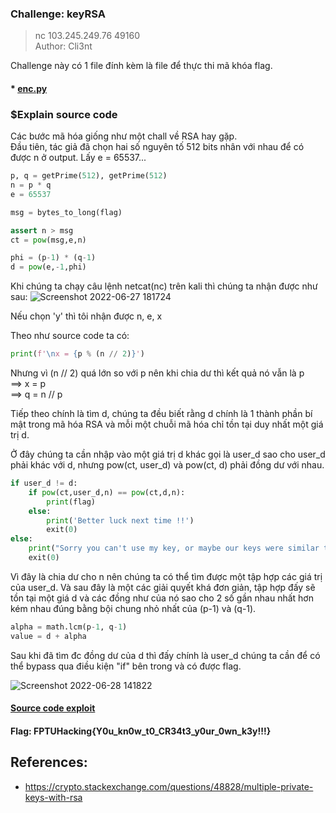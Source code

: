 ### Challenge: keyRSA

> nc 103.245.249.76 49160\
> Author: Cli3nt

Challenge này có 1 file đính kèm là file để thực thi mã khóa flag.

#### \* [enc.py](https://github.com/M4rv3l-M3tavers3/FPTUHACKINGCTF2022-/blob/main/Cryptography/keyRSA/enc.py)

### $Explain source code

Các bước mã hóa giống như một chall về RSA hay gặp.\
Đầu tiên, tác giả đã chọn hai số nguyên tố 512 bits nhân với nhau để có được n ở output. Lấy e = 65537...

```python
p, q = getPrime(512), getPrime(512)
n = p * q
e = 65537

msg = bytes_to_long(flag)

assert n > msg
ct = pow(msg,e,n)

phi = (p-1) * (q-1)
d = pow(e,-1,phi)
```

Khi chúng ta chạy câu lệnh netcat(nc) trên kali thì chúng ta nhận được như sau:
![Screenshot 2022-06-27 181724](https://user-images.githubusercontent.com/77691959/176108422-a66d7aa9-a59f-4e53-983d-9ca06cb8f3cc.png)

Nếu chọn 'y' thì tôi nhận được n, e, x

Theo như source code ta có:

```python
print(f'\nx = {p % (n // 2)}')
```

Nhưng vì (n // 2) quá lớn so với p nên khi chia dư thì kết quả nó vẫn là p\
==> x = p\
==> q = n // p

Tiếp theo chính là tìm d, chúng ta đều biết rằng d chính là 1 thành phần bí mật trong mã hóa RSA và mỗi một chuỗi mã hóa chỉ tồn tại duy nhất một giá trị d.

Ở đây chúng ta cần nhập vào một giá trị d khác gọi là user_d sao cho user_d phải khác với d, nhưng pow(ct, user_d) và pow(ct, d) phải đồng dư với nhau.

```python
if user_d != d:
    if pow(ct,user_d,n) == pow(ct,d,n):
        print(flag)
    else:
        print('Better luck next time !!')
        exit(0)
else:
    print("Sorry you can't use my key, or maybe our keys were similar this time, try again !!")
    exit(0)
```

Vì đây là chia dư cho n nên chúng ta có thể tìm được một tập hợp các giá trị của user_d. Và sau đây là một các giải quyết khá đơn giản, tập hợp đấy sẽ tồn tại một giá d và các đồng như của nó sao cho 2 số gần nhau nhất hơn kém nhau đúng bằng bội chung nhỏ nhất của (p-1) và (q-1).

```python
alpha = math.lcm(p-1, q-1)
value = d + alpha
```

Sau khi đã tìm đc đồng dư của d thì đấy chính là user_d chúng ta cần để có thể bypass qua điều kiện "if" bên trong và có được flag.

![Screenshot 2022-06-28 141822](https://user-images.githubusercontent.com/77691959/176117648-fffb2e6a-44c3-4496-8154-4f1ab31cd1d6.png)

#### [Source code exploit](https://github.com/M4rv3l-M3tavers3/FPTUHACKINGCTF2022-/blob/main/Cryptography/keyRSA/solve.py)

#### Flag: FPTUHacking{Y0u_kn0w_t0_CR34t3_y0ur_0wn_k3y!!!}

## References:
* https://crypto.stackexchange.com/questions/48828/multiple-private-keys-with-rsa
